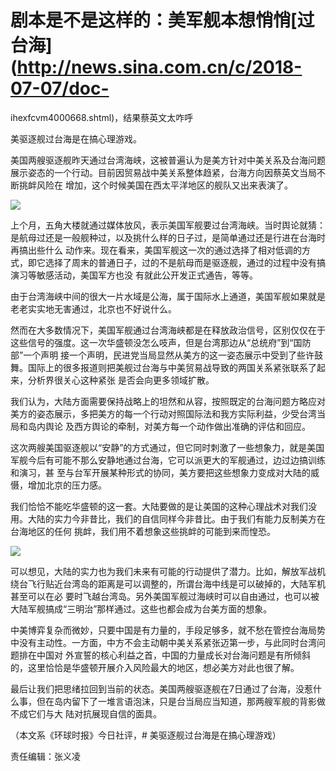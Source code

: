 # 剧本是不是这样的：美军舰本想悄悄[过台海](http://news.sina.com.cn/c/2018-07-07/doc-
ihexfcvm4000668.shtml)，结果蔡英文太咋呼

美驱逐舰过台海是在搞心理游戏。

美国两艘驱逐舰昨天通过台湾海峡，这被普遍认为是美方针对中美关系及台海问题展示姿态的一个行动。目前因贸易战中美关系整体趋紧，台海方向因蔡英文当局不断挑衅风险在
增加，这个时候美国在西太平洋地区的舰队又出来表演了。

![](http://n.sinaimg.cn/translate/102/w543h359/20180708/pih0-hezpzwt6310570.jpg)

上个月，五角大楼就通过媒体放风，表示美国军舰要过台湾海峡。当时舆论就猜：是航母过还是一般舰种过，以及挑什么样的日子过，是简单通过还是行进在台海时再搞出些什么
动作来。现在看来，美国军舰这一次的通过选择了相对低调的方式，即它选择了周末的普通日子，过的不是航母而是驱逐舰，通过的过程中没有搞演习等敏感活动，美国军方也没
有就此公开发正式通告，等等。

由于台湾海峡中间的很大一片水域是公海，属于国际水上通道，美国军舰如果就是老老实实地无害通过，北京也不好说什么。

然而在大多数情况下，美国军舰通过台湾海峡都是在释放政治信号，区别仅仅在于这些信号的强度。这一次华盛顿没怎么吱声，但是台湾那边从“总统府”到“国防部”一个声明
接一个声明，民进党当局显然从美方的这一姿态展示中受到了些许鼓舞。国际上的很多报道则把美舰过台海与中美贸易战导致的两国关系紧张联系了起来，分析界很关心这种紧张
是否会向更多领域扩散。

我们认为，大陆方面需要保持战略上的坦然和从容，按照既定的台海问题方略应对美方的姿态展示，多把美方的每一个行动对照国际法和我方实际利益，少受台湾当局和岛内舆论
及西方舆论的牵制，对美方每一个动作做出准确的评估和回应。

这次两艘美国驱逐舰以“安静”的方式通过，但它同时刺激了一些想象力，就是美国军舰今后有可能不那么安静地通过台海，它可以派更大的军舰通过，边过边搞训练和演习，甚
至与台军开展某种形式的协同，美方要把这些想象力变成对大陆的威慑，增加北京的压力感。

我们恰恰不能吃华盛顿的这一套。大陆要做的是让美国的这种心理战术对我们没用。大陆的实力今非昔比，我们的自信同样今非昔比。由于我们有能力反制美方在台海地区的任何
挑衅，我们用不着想象这些挑衅的可能到来而惶恐。

![](http://n.sinaimg.cn/news/transform/784/w550h234/20180708/n4DA-hezpzwt6798998.jpg)

可以想见，大陆的实力也为我们未来有可能的行动提供了潜力。比如，解放军战机绕台飞行贴近台湾岛的距离是可以调整的，所谓台海中线是可以破掉的，大陆军机甚至可以在必
要时飞越台湾岛。另外美国军舰过海峡时可以自由通过，也可以被大陆军舰搞成“三明治”那样通过。这些也都会成为台美方面的想象。

中美博弈复杂而微妙，只要中国是有力量的，手段足够多，就不愁在管控台海局势中没有主动性。一方面，中方不会主动朝中美关系紧张迈第一步，与此同时台湾问题排在中国对
外宣誓的核心利益之首，中国的力量成长对台海问题是有所倾斜的，这里恰恰是华盛顿开展介入风险最大的地区，想必美方对此也很了解。

最后让我们把思绪拉回到当前的状态。美国两艘驱逐舰在7日通过了台海，没惹什么事，但在岛内留下了一堆言语泡沫，只是台当局应当知道，那两艘军舰的背影做不成它们与大
陆对抗展现自信的面具。

（本文系《环球时报》今日社评，# 美驱逐舰过台海是在搞心理游戏）

责任编辑：张义凌

